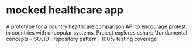 # mocked healthcare app

A prototype for a country healthcare comparison API to encourage protest in countries with unpopular systems.
Project explores csharp \fundamental concepts - SOLID | repository pattern | 100% testing coverage
